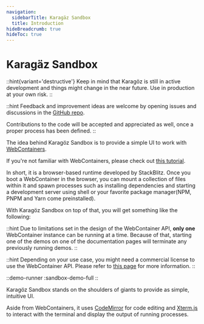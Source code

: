 ```yaml
---
navigation: 
  sidebarTitle: Karagäz Sandbox
  title: Introduction
hideBreadcrumb: true
hideToc: true
---
```


# Karagäz Sandbox

::hint{variant='destructive'}
Keep in mind that Karagöz is still in active development and things might change in the near future.
Use in production at your own risk. 
::

::hint
Feedback and improvement ideas are welcome by opening issues and discussions in the <a href="https://github.
com/frontendat/karagoz" target="_blank">GitHub repo</a>. 

Contributions to the code will be accepted and appreciated as well, once a proper process has been defined.
::

The idea behind Karagöz Sandbox is to provide a simple UI to work with 
<a class="external" href="https://webcontainers.io/" target="_blank">WebContainers</a>.

If you're not familiar with WebContainers, please check out 
<a class="external" href="https://webcontainer-tutorial.pages.dev/" target="_blank">this tutorial</a>.

In short, it is a browser-based runtime developed by StackBlitz. Once you boot a WebContainer in the browser, you 
can mount a collection of files within it and spawn processes such as installing dependencies and starting a 
development server using shell or your favorite package manager(NPM, PNPM and Yarn come preinstalled).

With Karagöz Sandbox on top of that, you will get something like the following:

::hint
Due to limitations set in the design of the WebContainer API, **only one** WebContainer instance can be running at a 
time. 
Because of that, starting one of the demos on one of the documentation pages will terminate any previously running demos.
::

::hint
Depending on your use case, you might need a commercial license to use the WebContainer API.
Please refer to <a href="https://webcontainers.io/enterprise" target="_blank">this page</a> for more information.
::

::demo-runner
:sandbox-demo-full
::

Karagöz Sandbox stands on the shoulders of giants to provide as simple, intuitive UI.

Aside from WebContainers, it uses 
<a class="external" href="https://codemirror.net/" target="_blank">CodeMirror</a> for code editing and
<a class="external" href="https://xtermjs.org/" target="_blank">Xterm.js</a> to interact with the terminal and display the output of running processes.